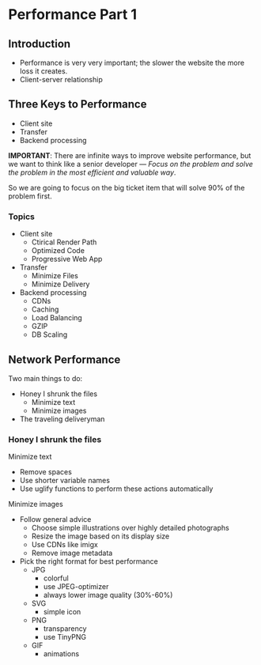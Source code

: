 # Performance Part 1

## Introduction

* Performance is very very important; the slower the website the more loss it creates.
* Client-server relationship

## Three Keys to Performance

* Client site
* Transfer
* Backend processing

**IMPORTANT**: There are infinite ways to improve website performance, but we want to think like a senior developer — *Focus on the problem and solve the problem in the most efficient and valuable way*.

So we are going to focus on the big ticket item that will solve 90% of the problem first.

### Topics

* Client site
  * Ctirical Render Path
  * Optimized Code
  * Progressive Web App
* Transfer
  * Minimize Files
  * Minimize Delivery
* Backend processing
  * CDNs
  * Caching
  * Load Balancing
  * GZIP
  * DB Scaling

## Network Performance

Two main things to do:

* Honey I shrunk the files
  * Minimize text
  * Minimize images
* The traveling deliveryman

### Honey I shrunk the files

Minimize text

* Remove spaces
* Use shorter variable names
* Use uglify functions to perform these actions automatically

Minimize images

* Follow general advice
  * Choose simple illustrations over highly detailed photographs
  * Resize the image based on its display size
  * Use CDNs like imigx
  * Remove image metadata
* Pick the right format for best performance
  * JPG
    * colorful
    * use JPEG-optimizer
    * always lower image quality (30%-60%)
  * SVG
    * simple icon
  * PNG
    * transparency
    * use TinyPNG
  * GIF
    * animations

